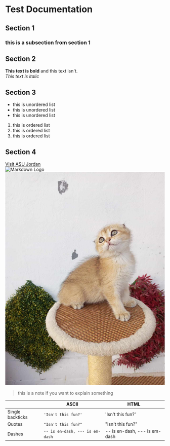 # Test Documentation 
## Section 1
### this is a subsection from section 1

## Section 2
**This text is bold** and this text isn't.  
_This text is italic_

## Section 3
- this is unordered list
- this is unordered list
- this is unordered list

1. this is ordered list
2. this is ordered list
3. this is ordered list


## Section 4
[Visit ASU Jordan](https://www.asu.edu.jo/en/Pages/default.aspx)  
![Markdown Logo](https://www.shutterstock.com/image-vector/dm-md-logo-initial-letter-260nw-2100319273.jpg)
![cat pic](cat.jpg)










> this is a note if you want to explain something



|                |ASCII                          |HTML                         |
|----------------|-------------------------------|-----------------------------|
|Single backticks|`'Isn't this fun?'`            |'Isn't this fun?'            |
|Quotes          |`"Isn't this fun?"`            |"Isn't this fun?"            |
|Dashes          |`-- is en-dash, --- is em-dash`|-- is en-dash, --- is em-dash|


